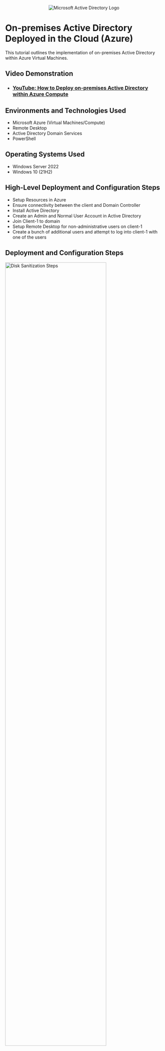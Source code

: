 <p align="center">
<img src="https://i.imgur.com/pU5A58S.png" alt="Microsoft Active Directory Logo"/>
</p>

<h1>On-premises Active Directory Deployed in the Cloud (Azure)</h1>
This tutorial outlines the implementation of on-premises Active Directory within Azure Virtual Machines.<br />


<h2>Video Demonstration</h2>

- ### [YouTube: How to Deploy on-premises Active Directory within Azure Compute](https://www.youtube.com)

<h2>Environments and Technologies Used</h2>

- Microsoft Azure (Virtual Machines/Compute)
- Remote Desktop
- Active Directory Domain Services
- PowerShell

<h2>Operating Systems Used </h2>

- Windows Server 2022
- Windows 10 (21H2)

<h2>High-Level Deployment and Configuration Steps</h2>

- Setup Resources in Azure
- Ensure connectivity between the client and Domain Controller
- Install Active Directory
- Create an Admin and Normal User Account in Active Directory
- Join Client-1 to domain
- Setup Remote Desktop for non-administrative users on client-1
- Create a bunch of additional users and attempt to log into client-1 with one of the users

<h2>Deployment and Configuration Steps</h2>

<p>
<img src="https://i.imgur.com/SyvinMi.png" height="80%" width="80%" alt="Disk Sanitization Steps"/>
</p>
<p>
Create a Domain Controller Virtual Machine (Windows Server 2022) named DC-1 and a Client Virtual Machine (Windows 10) named Client-1. Make sure both are created in the same Resource Group and Virtual Network. Set the Domain Controller's NIC Private IP Address to be static.
</p>
<br />
  
<p>
<img src="https://i.imgur.com/LaOiszY.png" height="80%" width="80%" alt="Disk Sanitization Steps"/>
</p>
<p>
Ensure connectivity between the client and Domain Controller: Login to Cleint-1 with Remote Desktop, open Command Prompt, and ping DC-1's private IP address with "ping -t<IP address>. This will enable a perpetual ping. Login to the Domain Controller and enable ICMPv4 in the local Windows Firewall. Check back at Client-1 to see the ping succeed.
</p>
<br />

<p>
<img src="https://i.imgur.com/2qXyRHv.png" height="80%" width="80%" alt="Disk Sanitization Steps"/>
</p>
<p>
Install Active Directory: Open Remote Desktop Connection and login to DC-1 with the credentials created in Microsoft Azure.
</p>
<br />

<p>
<img src="https://i.imgur.com/BMmnHU1.png" height="80%" width="80%" alt="Disk Sanitization Steps"/>
</p>
<p>
Inside DC-1, open Server Manager and click on "Add Roles and Features"
</p>
<br />

<p>
<img src="https://i.imgur.com/dM10kNk.png" height="80%" width="80%" alt="Disk Sanitization Steps"/>
</p>
<p>
when the installation window pops up, click next -> Ensure the destination Server is DC-1 and click next -> Check the Active Directory Domain Services box and click next. 
</p>
<br />

<p>
<img src="https://i.imgur.com/WNazZiH.png" height="80%" width="80%" alt="Disk Sanitization Steps"/>
</p>
<p>
After the Active Directory box is checked, click next through the process and install
</p>
<br />

<p>
<img src="https://i.imgur.com/xROd33o.png" height="80%" width="80%" alt="Disk Sanitization Steps"/>
</p>
<p>
The installation is not quite done yet. Go back to the Server Manager window and navigate to the flag icon at the top right corner. Click on the flag and click on "Promote this server to a domain controller.
</p>
<br />

<p>
<img src="https://i.imgur.com/XJgaJi9.png" height="80%" width="80%" alt="Disk Sanitization Steps"/>
</p>
<p>
Select "Add new a forest" -> Set a domain name (my domain.com) -> Click next -> Create a password for Directory Service Restore Mode (DSRM) -> Click next through to the end. After the installation, the Virtual Machine will restart.
</p>
<br />

<p>
<img src="https://i.imgur.com/BuKRA2I.png" height="80%" width="80%" alt="Disk Sanitization Steps"/>
</p>
<p>
Login back to DC-1 as "mydomain.com\labuser"
</p>
<br />

<p>
<img src="https://i.imgur.com/8rzdBp6.png" height="80%" width="80%" alt="Disk Sanitization Steps"/>
</p>
<p>
Open Active Directory. An easy way is to type "Active Directory Users and Computers" in the search box
</p>
<br />

<p>
<img src="https://i.imgur.com/xlxsjdS.png" height="80%" width="80%" alt="Disk Sanitization Steps"/>
</p>
<p>
Create two organizational Units (OU) called "_EMPLOYEES" and "_ADMINS": Right-click on "mydomain.com" -> New -> Organizational unit.
</p>
<br />

<p>
<img src="https://i.imgur.com/exCuYmJ.png" height="80%" width="80%" alt="Disk Sanitization Steps"/>
</p>
<p>
Create new Employee: Right-click on _ADMINS -> New -> User.
  Type in the name (Koby Charis) and create a username (koby.charis) for the employee. Click next and set a password for the account.
</p>
<br />

<p>
<img src="https://i.imgur.com/9Ob7pvl.png" height="80%" width="80%" alt="Disk Sanitization Steps"/>
</p>
<p>
Add Employee (koby.charis) to "Domain Admins" Security Group: Open "_ADMINS" OU -> right-click on koby.charis and select properties. Click on "Member of" and type "Domain Admins" in the box. Click OK to add the employee to the Domain Admins group.
</p>
<br />

<p>
<img src="https://i.imgur.com/Qc4GpsF.png" height="80%" width="80%" alt="Disk Sanitization Steps"/>
</p>
<p>
Close Remote Desktop Connection and log back in as "mydomain.com\koby.charis"
</p>
<br />

<p>
<img src="https://i.imgur.com/MWSrxAX.png" height="80%" width="80%" alt="Disk Sanitization Steps"/>
</p>
<p>
Join Client-1 to your domain (my domain.com): From the Azure portal, set Client-1's DNS settings to the Domain Controller's Private IP Address and restart Client-1
</p>
<br />

<p>
<img src="https://i.imgur.com/F5pViAM.png" height="80%" width="80%" alt="Disk Sanitization Steps"/>
</p>
<p>
Login to Client-1 with remote desktop connection as the original local admin (labuser) and join it to the domain. right click on the start menu -> settings -> rename this PC (advanced) -> change -> click on domain -> type in the domain name (mydomain.com) -> Enter the name and password of the domain admin we created previously(mydomain.com\koby.charis) to join the domain. Client-1 will restart.
</p>
<br />

<p>
<img src="https://i.imgur.com/xrjLl8Y.png" height="80%" width="80%" alt="Disk Sanitization Steps"/>
</p>
<p>
After Client-1 has restarted, Log in as the domain admin (koby.charis)
</p>
<br />

<p>
<img src="https://i.imgur.com/pgD9fcS.png" height="80%" width="80%" alt="Disk Sanitization Steps"/>
</p>
<p>
Setup Remote Desktop for non-administrative users on client-1: Right-click on the start menu -> system -> Remote desktop -> click on "select users that can remotely access this PC"
</p>
<br />

<p>
<img src="https://i.imgur.com/DRwotlp.png" height="80%" width="80%" alt="Disk Sanitization Steps"/>
</p>
<p>
Type "domain users" in the box -> click on "check names" and hit OK. now you can remotely log in to client-1 as a domain user.
</p>
<br />

<p>
<img src="https://i.imgur.com/iRpgjDQ.png" height="80%" width="80%" alt="Disk Sanitization Steps"/>
</p>
<p>
Create additional users with Powershell_Ise and attempt to log into client-1 with one of the users: Login to DC-1 as domain admin (koby.charis) -> open Powershell_ise as an administrator -> create a new file -> run script to create new random users with the same password (Password1). 
</p>
<br />

<p>
<img src="https://i.imgur.com/nWtu8W8.png" height="80%" width="80%" alt="Disk Sanitization Steps"/>
</p>
<p>
Attempt to log in to client-1 with one of the random users created
</p>
<br />

<p>
<img src="https://i.imgur.com/bAp197s.png" height="80%" width="80%" alt="Disk Sanitization Steps"/>
</p>
<p>
Reset Passwords: Right-click on the user's account -> Reset password -> Type in the new password.
</p>
<br />

<p>
<img src="https://i.imgur.com/tNVaIyp.png" height="80%" width="80%" alt="Disk Sanitization Steps"/>
</p>
<p>
Unlock Accounts: Right-click on the locked user account -> Properties -> Account -> Check the "Unlock Account" box.
</p>
<br />
